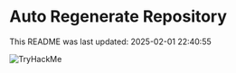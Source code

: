 # Auto Regenerate Repository

This README was last updated: 2025-02-01 22:40:55

 ![TryHackMe](https://tryhackme.com/badge/533634)